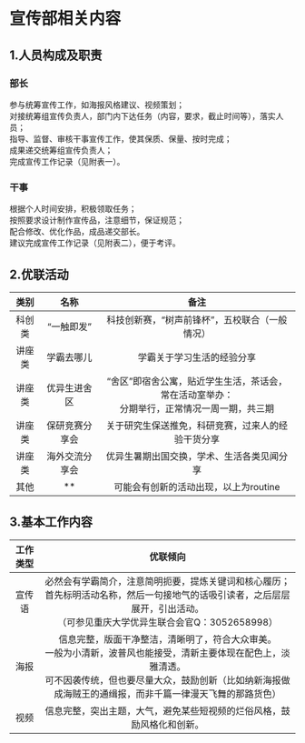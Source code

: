 # 宣传部相关内容
## 1.人员构成及职责
### 部长
参与统筹宣传工作，如海报风格建议、视频策划；  
对接统筹组宣传负责人，部门内下达任务（内容，要求，截止时间等），落实人员；  
指导、监督、审核干事宣传工作，使其保质、保量、按时完成；  
成果递交统筹组宣传负责人；  
完成宣传工作记录（见附表一）。  
### 干事
根据个人时间安排，积极领取任务；  
按照要求设计制作宣传品，注意细节，保证规范；  
配合修改、优化作品，成品递交部长。  
建议完成宣传工作记录（见附表二），便于考评。  
## 2.优联活动
| 类别 | 名称 | 备注 |
|:------:|:-------------:|:------:|
| 科创类 | “一触即发” | 科技创新赛，“树声前锋杯”，五校联合（一般情况） |
| 讲座类 | 学霸去哪儿 | 学霸关于学习生活的经验分享 |
| 讲座类 | 优异生进舍区 | “舍区”即宿舍公寓，贴近学生生活，茶话会，常在活动室举办：<br>分期举行，正常情况一周一期，共三期 |
| 讲座类 | 保研竞赛分享会 | 关于研究生保送推免，科研竞赛，过来人的经验干货分享 |
| 讲座类 | 海外交流分享会 | 优异生暑期出国交换，学术、生活各类见闻分享 |
| 其他 | ** | 可能会有创新的活动出现，以上为routine |
## 3.基本工作内容
| 工作类型 | 优联倾向 |
|:------:|:-------------:|
| 宣传语 | 必然会有学霸简介，注意简明扼要，提炼关键词和核心履历；<br>首先标明活动名称，然后一句接地气的话吸引读者，之后层层展开，引出活动。<br>（可参见重庆大学优异生联合会官Q：3052658998） |
| 海报 | 信息完整，版面干净整洁，清晰明了，符合大众审美。<br>一般为小清新，波普风也能接受，清新主要体现在配色上，淡雅清透。<br>可不因袭传统，但也要尽量大众，鼓励创新（比如纳新海报做成海贼王的通缉报，而非千篇一律漫天飞舞的那路货色） |
| 视频 | 信息完整，突出主题，大气，避免某些短视频的烂俗风格，鼓励风格化和创新。 |
